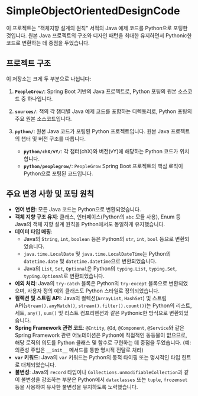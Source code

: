 # SimpleObjectOrientedDesignCode

이 프로젝트는 "객체지향 설계의 원칙" 서적의 Java 예제 코드를 Python으로 포팅한 것입니다. 원본 Java 프로젝트의 구조와 디자인 패턴을 최대한 유지하면서 Pythonic한 코드로 변환하는 데 중점을 두었습니다.

## 프로젝트 구조

이 저장소는 크게 두 부분으로 나뉩니다:

1.  **`PeopleGrow/`**: Spring Boot 기반의 Java 프로젝트로, Python 포팅의 원본 소스코드 중 하나입니다.
2.  **`sources/`**: 책의 각 챕터별 Java 예제 코드를 포함하는 디렉토리로, Python 포팅의 주요 원본 소스코드입니다.
3.  **`python/`**: 원본 Java 코드가 포팅된 Python 프로젝트입니다. 원본 Java 프로젝트의 챕터 및 버전 구조를 따릅니다.

    *   **`python/chX/vY/`**: 각 챕터(chX)와 버전(vY)에 해당하는 Python 코드가 위치합니다.
    *   **`python/peoplegrow/`**: `PeopleGrow` Spring Boot 프로젝트의 핵심 로직이 Python으로 포팅된 코드입니다.

## 주요 변경 사항 및 포팅 원칙

*   **언어 변환**: 모든 Java 코드는 Python으로 변환되었습니다.
*   **객체 지향 구조 유지**: 클래스, 인터페이스(Python의 `abc` 모듈 사용), Enum 등 Java의 객체 지향 설계 원칙을 Python에서도 동일하게 유지했습니다.
*   **데이터 타입 매핑**:
    *   Java의 `String`, `int`, `boolean` 등은 Python의 `str`, `int`, `bool` 등으로 변환되었습니다.
    *   `java.time.LocalDate` 및 `java.time.LocalDateTime`는 Python의 `datetime.date` 및 `datetime.datetime`으로 변환되었습니다.
    *   Java의 `List`, `Set`, `Optional`은 Python의 `typing.List`, `typing.Set`, `typing.Optional`로 변환되었습니다.
*   **예외 처리**: Java의 `try-catch` 블록은 Python의 `try-except` 블록으로 변환되었으며, 사용자 정의 예외 클래스도 Python 스타일로 정의되었습니다.
*   **컬렉션 및 스트림 API**: Java의 컬렉션(`ArrayList`, `HashSet`) 및 스트림 API(`stream().anyMatch()`, `stream().filter().count()`)는 Python의 리스트, 세트, `any()`, `sum()` 및 리스트 컴프리헨션과 같은 Pythonic한 방식으로 변환되었습니다.
*   **Spring Framework 관련 코드**: `@Entity`, `@Id`, `@Component`, `@Service`와 같은 Spring Framework 관련 어노테이션은 Python에 직접적인 동등물이 없으므로, 해당 로직의 의도를 Python 클래스 및 함수로 구현하는 데 중점을 두었습니다. (예: 의존성 주입은 `__init__` 메서드를 통한 명시적 전달로 처리)
*   **`var` 키워드**: Java의 `var` 키워드는 Python의 동적 타이핑 또는 명시적인 타입 힌트로 대체되었습니다.
*   **불변성**: Java의 `record` 타입이나 `Collections.unmodifiableCollection`과 같이 불변성을 강조하는 부분은 Python에서 `dataclasses` 또는 `tuple`, `frozenset` 등을 사용하여 유사한 불변성을 유지하도록 노력했습니다.

